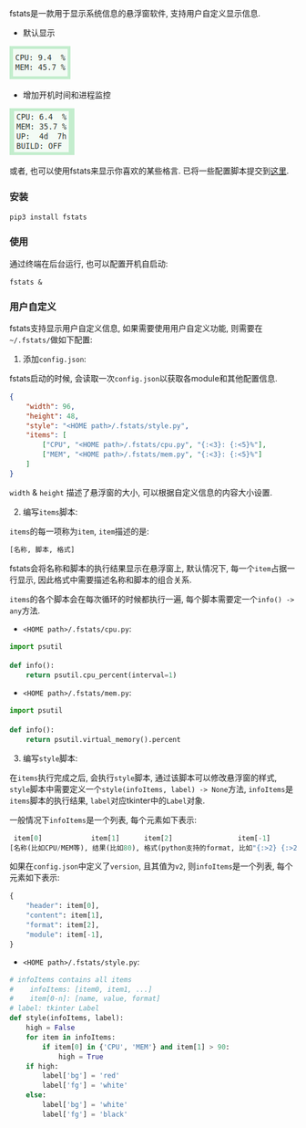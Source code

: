 fstats是一款用于显示系统信息的悬浮窗软件, 支持用户自定义显示信息.

- 默认显示

!["默认显示"](statics/default.png "默认显示")

- 增加开机时间和进程监控

!["增加开机时间和进程监控"](statics/userconfig.png "增加开机时间和进程监控")

或者, 也可以使用fstats来显示你喜欢的某些格言. 已将一些配置脚本提交到[这里](./scripts/README.md).

### 安装

```
pip3 install fstats
```

### 使用

通过终端在后台运行, 也可以配置开机自启动:

```
fstats &
```

### 用户自定义

fstats支持显示用户自定义信息, 如果需要使用用户自定义功能, 则需要在`~/.fstats/`做如下配置:

1. 添加`config.json`:

fstats启动的时候, 会读取一次`config.json`以获取各module和其他配置信息.

```json
{
    "width": 96,
    "height": 48,
    "style": "<HOME path>/.fstats/style.py",
    "items": [
        ["CPU", "<HOME path>/.fstats/cpu.py", "{:<3}: {:<5}%"],
        ["MEM", "<HOME path>/.fstats/mem.py", "{:<3}: {:<5}%"]
    ]
}
```

`width` & `height` 描述了悬浮窗的大小, 可以根据自定义信息的内容大小设置.

2. 编写`items`脚本:

`items`的每一项称为`item`, `item`描述的是:

```python
[名称, 脚本, 格式]
```

fstats会将名称和脚本的执行结果显示在悬浮窗上, 默认情况下, 每一个`item`占据一行显示, 因此格式中需要描述名称和脚本的组合关系.

`items`的各个脚本会在每次循环的时候都执行一遍, 每个脚本需要定一个`info() -> any`方法. 

- `<HOME path>/.fstats/cpu.py`:

```python
import psutil

def info():
    return psutil.cpu_percent(interval=1)
```

- `<HOME path>/.fstats/mem.py`:

```python
import psutil

def info():
    return psutil.virtual_memory().percent
```

3. 编写`style`脚本:

在`items`执行完成之后, 会执行`style`脚本, 通过该脚本可以修改悬浮窗的样式, `style`脚本中需要定义一个`style(infoItems, label) -> None`方法, `infoItems`是`items`脚本的执行结果, `label`对应tkinter中的`Label`对象.

一般情况下`infoItems`是一个列表, 每个元素如下表示:

```python
 item[0]            item[1]      item[2]                item[-1]
[名称(比如CPU/MEM等), 结果(比如80), 格式(python支持的format, 比如"{:>2} {:>2}", module)]
```

如果在`config.json`中定义了`version`, 且其值为`v2`, 则`infoItems`是一个列表, 每个元素如下表示:

```python
{
    "header": item[0],
    "content": item[1],
    "format": item[2],
    "module": item[-1],
}
```

- `<HOME path>/.fstats/style.py`:

```python
# infoItems contains all items
#    infoItems: [item0, item1, ...]
#    item[0-n]: [name, value, format]
# label: tkinter Label 
def style(infoItems, label):
    high = False
    for item in infoItems:
        if item[0] in {'CPU', 'MEM'} and item[1] > 90:
            high = True
    if high:
        label['bg'] = 'red'
        label['fg'] = 'white'
    else:
        label['bg'] = 'white'
        label['fg'] = 'black'
```